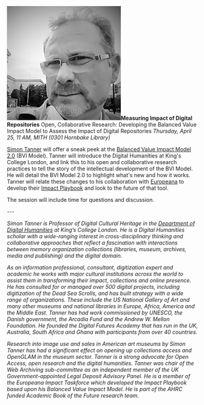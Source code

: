 **![](../../images/2019-04-simon-tanner-300x300.png)Measuring Impact of Digital Repositories** Open, Collaborative Research: Developing the Balanced Value Impact Model to Assess the Impact of Digital Repositories _Thursday, April 25, 11 AM, MITH (0301 Hornbake Library)_

[Simon Tanner](http://simon-tanner.blogspot.com/) will offer a sneak peek at the [Balanced Value Impact Model 2.0](https://www.kdl.kcl.ac.uk/what-we-do/consultancy/strategic-thinking-and-practice/balanced-value-impact-model/) (BVI Model). Tanner will introduce the Digital Humanities at King's College London, and link this to his open and collaborative research practices to tell the story of the intellectual development of the BVI Model. He will detail the BVI Model 2.0 to highlight what's new and how it works. Tanner will relate these changes to his collaboration with [Europeana](https://www.europeana.eu/) to develop their [Impact Playbook](https://pro.europeana.eu/post/europeana-impact-assessment-playbook) and look to the future of that tool.

The session will include time for questions and discussion.

\---

_Simon Tanner is Professor of Digital Cultural Heritage in the [Department of Digital Humanities](https://www.kcl.ac.uk/ddh) at King’s College London. He is a Digital Humanities scholar with a wide-ranging interest in cross-disciplinary thinking and collaborative approaches that reflect a fascination with interactions between memory organization collections (libraries, museum, archives, media and publishing) and the digital domain._

_As an information professional, consultant, digitization expert and academic he works with major cultural institutions across the world to assist them in transforming their impact, collections and online presence. He has consulted for or managed over 500 digital projects, including digitization of the Dead Sea Scrolls, and has built strategy with a wide range of organizations. These include the US National Gallery of Art and many other museums and national libraries in Europe, Africa, America and the Middle East. Tanner has had work commissioned by UNESCO, the Danish government, the Arcadia Fund and the Andrew W. Mellon Foundation. He founded the Digital Futures Academy that has run in the UK, Australia, South Africa and Ghana with participants from over 40 countries._

_Research into image use and sales in American art museums by Simon Tanner has had a significant effect on opening up collections access and OpenGLAM in the museum sector. Tanner is a strong advocate for Open Access, open research and the digital humanities. Tanner was chair of the Web Archiving sub-committee as an independent member of the UK Government-appointed Legal Deposit Advisory Panel. He is a member of the Europeana Impact Taskforce which developed the Impact Playbook based upon his Balanced Value Impact Model. He is part of the AHRC funded Academic Book of the Future research team._